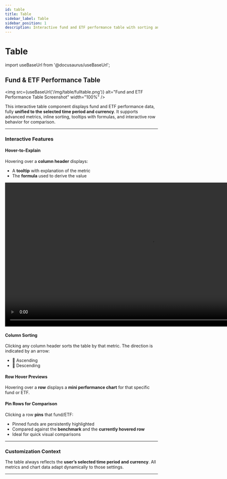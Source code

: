 ```yaml
---
id: table
title: Table
sidebar_label: Table
sidebar_position: 1
description: Interactive fund and ETF performance table with sorting and comparison features.
---
```


# Table


import useBaseUrl from '@docusaurus/useBaseUrl';

## Fund & ETF Performance Table

<img
  src={useBaseUrl('/img/table/fulltable.png')}
  alt="Fund and ETF Performance Table Screenshot"
  width="100%"
/>

This interactive table component displays fund and ETF performance data, fully **unified to the selected time period and currency**. It supports advanced metrics, inline sorting, tooltips with formulas, and interactive row behavior for comparison.

---


### Interactive Features

#### Hover-to-Explain
Hovering over a **column header** displays:
- A **tooltip** with explanation of the metric
- The **formula** used to derive the value

<video width="950" controls>
  <source src="/videos/Column%20Headers.mp4" type="video/mp4" />
  Your browser does not support the video tag.
</video>

#### Column Sorting
Clicking any column header sorts the table by that metric. The direction is indicated by an arrow:
- 🔼 Ascending
- 🔽 Descending

#### Row Hover Previews
Hovering over a **row** displays a **mini performance chart** for that specific fund or ETF.



#### Pin Rows for Comparison
Clicking a row **pins** that fund/ETF:
- Pinned funds are persistently highlighted
- Compared against the **benchmark** and the **currently hovered row**
- Ideal for quick visual comparisons

---

### Customization Context

The table always reflects the **user’s selected time period and currency**. All metrics and chart data adapt dynamically to those settings.

---

